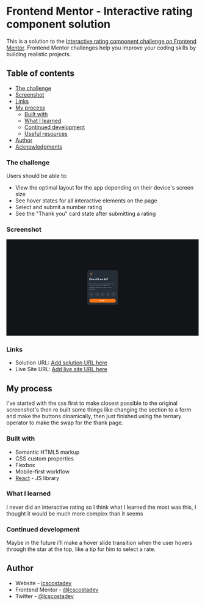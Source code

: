 # Frontend Mentor - Interactive rating component solution

This is a solution to the [Interactive rating component challenge on Frontend Mentor](https://www.frontendmentor.io/challenges/interactive-rating-component-koxpeBUmI). Frontend Mentor challenges help you improve your coding skills by building realistic projects. 

## Table of contents

  - [The challenge](#the-challenge)
  - [Screenshot](#screenshot)
  - [Links](#links)
- [My process](#my-process)
  - [Built with](#built-with)
  - [What I learned](#what-i-learned)
  - [Continued development](#continued-development)
  - [Useful resources](#useful-resources)
- [Author](#author)
- [Acknowledgments](#acknowledgments)


### The challenge

Users should be able to:

- View the optimal layout for the app depending on their device's screen size
- See hover states for all interactive elements on the page
- Select and submit a number rating
- See the "Thank you" card state after submitting a rating

### Screenshot

![](./src/assets/fullpage-interactive-rating-screenshot.png)


### Links

- Solution URL: [Add solution URL here](https://github.com/lcscostadev/interactive-rating-challenge)
- Live Site URL: [Add live site URL here](https://lcscostadev.github.io/interactive-rating-challenge/)

## My process
I've started with the css first to make closest possible to the original screenshot's then re built some things like changing the section to a form and make the buttons dinamically, then just finished using the ternary operator to make the swap for the thank page.

### Built with

- Semantic HTML5 markup
- CSS custom properties
- Flexbox
- Mobile-first workflow
- [React](https://reactjs.org/) - JS library


### What I learned

I never did an interactive rating so I think what I learned the most was this, I thought it would be much more complex than it seems


### Continued development

Maybe in the future i'll make a hover slide transition when the user hovers through the star at the top, like a tip for him to select a rate.


## Author

- Website - [lcscostadev](https://lcscostadev.github.io/lucas-costa-portfolio/)
- Frontend Mentor - [@lcscostadev](https://www.frontendmentor.io/profile/lcscostadev)
- Twitter - [@lcscostadev](https://www.twitter.com/lcscostadev)
